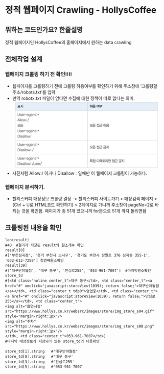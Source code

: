 # 정적 웹페이지 Crawling - HollysCoffee

## 뭐하는 코드인가요? 한줄설명
정적 웹페이지인 HollysCoffee의 홈페이지에서 원하는 data crawling

## 전체작업 설계
### 웹페이지 크롤링 하기 전 확인!!!!
- 웹페이지를 크롤링하기 전에 크롤링 허용여부를 확인하기 위해 주소창에 ‘크롤링할 주소/robots.txt’를 입력
- 만약 robotx.txt 파일이 없다면 수집에 대한 정책이 따로 없다는 의미.
![alt text](../images/image-web1.png)
- 사진처럼 Allow:/ 이거나 Disallow : 일때만 이 웹페이지 크롤링이 가능하다.

### 웹페이지 분석하기.
- 할리스커피 매장정보 크롤링 결정 -> 할리스커피 사이트가기 > 매장검색 페이지 > (Ctrl + U로 HTML코드 확인하기) > 2페이지로 가니까 주소창이 pageNo=2로 바뀌는 것을 확인함. 페이지가 총 51개 있으니까 for문으로 51개 까지 돌리면됨

## 크롤링된 내용을 확인
```
len(result) 
#40  #결과가 저장된 result의 원소개수 확인
result[0]  
#['부천심곡점', '경기 부천시 소사구', '경기도 부천시 장말로 376 심곡동 355-1', '032-612-7258'] 첫번째원소확인
result[39] 
#['대구반야월점', '대구 동구', '안심로255', '053-961-7007']  #마지막원소확인
store_td    
#[<td class="noline center_t">대구 동구</td>, <td class="center_t"><a href="#" onclick="javascript:storeView(1039); return false;">대구반야월점</a></td>, <td class="center_t tdp0">영업중</td>, <td class="center_t"><a href="#" onclick="javascript:storeView(1039); return false;">안심로255</a></td>, <td class="center_t">
<img alt="흡연시설" src="https://www.hollys.co.kr/websrc/images/store/img_store_s04.gif" style="margin-right:1px"/>
<img alt="주차" src="https://www.hollys.co.kr/websrc/images/store/img_store_s08.png" style="margin-right:1px"/>
</td>, <td class="center_t">053-961-7007</td>]  
#마지막 매장정보가 저장되어 있는 store_td의 내용확인

store_td[1].string   #'대구반야월점'
store_td[0].string   #'대구 동구'
store_td[3].string   #'안심로255'
store_td[5].string   #'053-961-7007'
```
